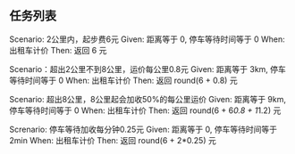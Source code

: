 
## 任务列表


Scenario: 2公里内，起步费6元
Given: 距离等于 0, 停车等待时间等于 0
When: 出租车计价
Then: 返回 6 元

Scenario：超出2公里不到8公里，运价每公里0.8元
Given: 距离等于 3km, 停车等待时间等于 0
When: 出租车计价
Then: 返回 round(6 + 0.8) 元

Scenario: 超出8公里，8公里起会加收50%的每公里运价
Given: 距离等于 9km, 停车等待时间等于 0
When: 出租车计价
Then: 返回 round(6 + 6*0.8 + 1*1.2) 元

Screnario: 停车等待加收每分钟0.25元
Given: 距离等于 0, 停车等待时间等于 2min
When: 出租车计价
Then: 返回 round(6 + 2*0.25) 元
